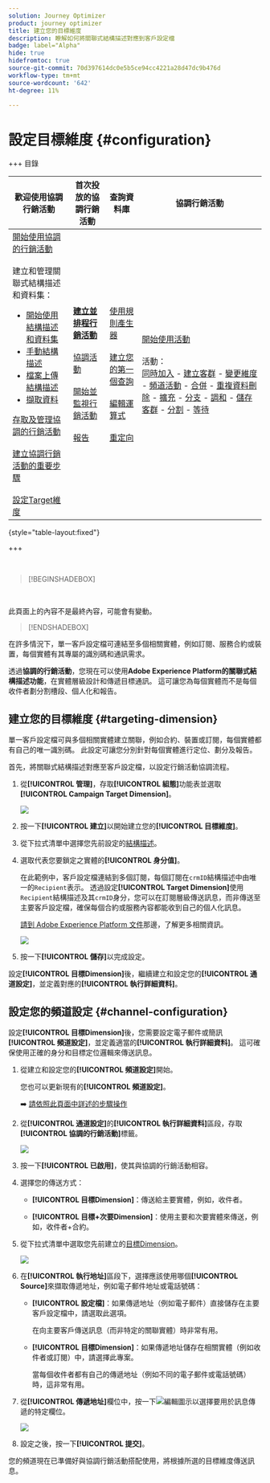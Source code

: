 ```yaml
---
solution: Journey Optimizer
product: journey optimizer
title: 建立您的目標維度
description: 瞭解如何將關聯式結構描述對應到客戶設定檔
badge: label="Alpha"
hide: true
hidefromtoc: true
source-git-commit: 70d397614dc0e5b5ce94cc4221a28d47dc9b476d
workflow-type: tm+mt
source-wordcount: '642'
ht-degree: 11%

---
```



# 設定目標維度 {#configuration}

+++ 目錄

| 歡迎使用協調行銷活動 | 首次投放的協調行銷活動 | 查詢資料庫 | 協調行銷活動 |
|---|---|---|---|
| [開始使用協調的行銷活動](gs-orchestrated-campaigns.md)<br/><br/>建立和管理關聯式結構描述和資料集：</br> <ul><li>[開始使用結構描述和資料集](gs-schemas.md)</li><li>[手動結構描述](manual-schema.md)</li><li>[檔案上傳結構描述](file-upload-schema.md)</li><li>[擷取資料](ingest-data.md)</li></ul>[存取及管理協調的行銷活動](access-manage-orchestrated-campaigns.md)<br/><br/>[建立協調行銷活動的重要步驟](gs-campaign-creation.md)<br/><br/>[設定Target維度](target-dimension.md) | <b>[建立並排程行銷活動](create-orchestrated-campaign.md)</b><br/><br/>[協調活動](orchestrate-activities.md)<br/><br/>[開始並監視行銷活動](start-monitor-campaigns.md)<br/><br/>[報告](reporting-campaigns.md) | [使用規則產生器](orchestrated-rule-builder.md)<br/><br/>[建立您的第一個查詢](build-query.md)<br/><br/>[編輯運算式](edit-expressions.md)<br/><br/>[重定向](retarget.md) | [開始使用活動](activities/about-activities.md)<br/><br/>活動：<br/>[同時加入](activities/and-join.md) - [建立客群](activities/build-audience.md) - [變更維度](activities/change-dimension.md) - [頻道活動](activities/channels.md) - [合併](activities/combine.md) - [重複資料刪除](activities/deduplication.md) - [擴充](activities/enrichment.md) - [分支](activities/fork.md) - [調和](activities/reconciliation.md) - [儲存客群](activities/save-audience.md) - [分割](activities/split.md) - [等待](activities/wait.md) |

{style="table-layout:fixed"}

+++

<br/>

>[!BEGINSHADEBOX]

</br>

此頁面上的內容不是最終內容，可能會有變動。

>[!ENDSHADEBOX]

在許多情況下，單一客戶設定檔可連結至多個相關實體，例如訂閱、服務合約或裝置，每個實體有其專屬的識別碼和通訊需求。

透過&#x200B;**協調的行銷活動**，您現在可以使用&#x200B;**Adobe Experience Platform的關聯式結構描述功能**，在實體層級設計和傳遞目標通訊。 這可讓您為每個實體而不是每個收件者劃分割槽段、個人化和報告。

## 建立您的目標維度 {#targeting-dimension}

單一客戶設定檔可與多個相關實體建立關聯，例如合約、裝置或訂閱，每個實體都有自己的唯一識別碼。 此設定可讓您分別針對每個實體進行定位、劃分及報告。

首先，將關聯式結構描述對應至客戶設定檔，以設定行銷活動協調流程。

1. 從&#x200B;**[!UICONTROL 管理]**，存取&#x200B;**[!UICONTROL 組態]**&#x200B;功能表並選取&#x200B;**[!UICONTROL Campaign Target Dimension]**。

   ![](assets/target-dimension-1.png)

1. 按一下&#x200B;**[!UICONTROL 建立]**&#x200B;以開始建立您的&#x200B;**[!UICONTROL 目標維度]**。

1. 從下拉式清單中選擇您先前設定的[結構描述](gs-schemas.md)&#x200B;。

1. 選取代表您要鎖定之實體的&#x200B;**[!UICONTROL 身分值]**。

   在此範例中，客戶設定檔連結到多個訂閱，每個訂閱在`crmID`結構描述中由唯一的`Recipient`表示。 透過設定&#x200B;**[!UICONTROL Target Dimension]**&#x200B;使用`Recipient`結構描述及其`crmID`身分，您可以在訂閱層級傳送訊息，而非傳送至主要客戶設定檔，確保每個合約或服務內容都能收到自己的個人化訊息。

   [請到 Adobe Experience Platform 文件](https://experienceleague.adobe.com/en/docs/experience-platform/xdm/schema/composition#identity)那邊，了解更多相關資訊。

   ![](assets/target-dimension-2.png)

1. 按一下&#x200B;**[!UICONTROL 儲存]**&#x200B;以完成設定。

設定&#x200B;**[!UICONTROL 目標Dimension]**&#x200B;後，繼續建立和設定您的&#x200B;**[!UICONTROL 通道設定]**，並定義對應的&#x200B;**[!UICONTROL 執行詳細資料]**。

## 設定您的頻道設定 {#channel-configuration}

設定&#x200B;**[!UICONTROL 目標Dimension]**&#x200B;後，您需要設定電子郵件或簡訊&#x200B;**[!UICONTROL 頻道設定]**，並定義適當的&#x200B;**[!UICONTROL 執行詳細資料]**。 這可確保使用正確的身分和目標定位邏輯來傳送訊息。

1. 從建立和設定您的&#x200B;**[!UICONTROL 頻道設定]**&#x200B;開始。

   您也可以更新現有的&#x200B;**[!UICONTROL 頻道設定]**。

   ➡️ [請依照此頁面中詳述的步驟操作](../email/surface-personalization.md)

1. 從&#x200B;**[!UICONTROL 通道設定]**&#x200B;的&#x200B;**[!UICONTROL 執行詳細資料]**&#x200B;區段，存取&#x200B;**[!UICONTROL 協調的行銷活動]**&#x200B;標籤。

   ![](assets/target-dimension-3.png)

1. 按一下&#x200B;**[!UICONTROL 已啟用]**，使其與協調的行銷活動相容。

1. 選擇您的傳送方式：

   * **[!UICONTROL 目標Dimension]**：傳送給主要實體，例如，收件者。

   * **[!UICONTROL 目標+次要Dimension]**：使用主要和次要實體來傳送，例如，收件者+合約。

1. 從下拉式清單中選取您先前建立的[目標Dimension](#targeting-dimension)。

   ![](assets/target-dimension-4.png)

1. 在&#x200B;**[!UICONTROL 執行地址]**&#x200B;區段下，選擇應該使用哪個&#x200B;**[!UICONTROL Source]**&#x200B;來擷取傳遞地址，例如電子郵件地址或電話號碼：

   * **[!UICONTROL 設定檔]**：如果傳遞地址（例如電子郵件）直接儲存在主要客戶設定檔中，請選取此選項。

     在向主要客戶傳送訊息（而非特定的關聯實體）時非常有用。

   * **[!UICONTROL 目標Dimension]**：如果傳遞地址儲存在相關實體（例如收件者或訂閱）中，請選擇此專案。

     當每個收件者都有自己的傳遞地址（例如不同的電子郵件或電話號碼）時，這非常有用。

1. 從&#x200B;**[!UICONTROL 傳遞地址]**&#x200B;欄位中，按一下![編輯圖示](assets/do-not-localize/edit.svg)以選擇要用於訊息傳遞的特定欄位。

   ![](assets/target-dimension-4.png)

1. 設定之後，按一下&#x200B;**[!UICONTROL 提交]**。

您的頻道現在已準備好與協調行銷活動搭配使用，將根據所選的目標維度傳送訊息。
